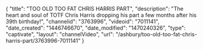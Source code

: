 {
    "title": "TOO OLD TOO FAT CHRIS HARRIS PART",
    "description": "The heart and soul of TOTF Chris Harris dropping his part a few months after his 39th birthday!",
    "channelid": "3763996",
    "videoid": "7011141",
    "date_created": "1446746670",
    "date_modified": "1470240326",
    "type": "captivate",
    "layout": "channelVideo",
    "url": "\/ashbury\/too-old-too-fat-chris-harris-part\/3763996-7011141"
}